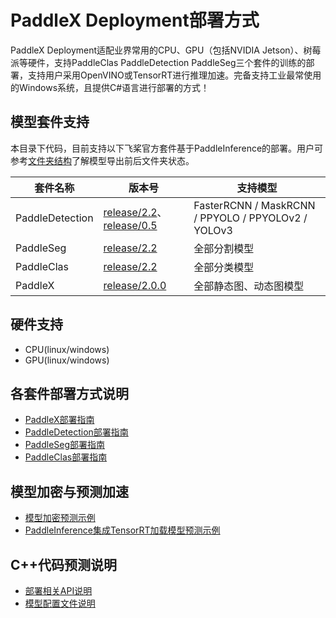 # PaddleX Deployment部署方式

PaddleX Deployment适配业界常用的CPU、GPU（包括NVIDIA Jetson）、树莓派等硬件，支持PaddleClas PaddleDetection PaddleSeg三个套件的训练的部署，支持用户采用OpenVINO或TensorRT进行推理加速。完备支持工业最常使用的Windows系统，且提供C#语言进行部署的方式！
## 模型套件支持
本目录下代码，目前支持以下飞桨官方套件基于PaddleInference的部署。用户可参考[文件夹结构](./file_format.md)了解模型导出前后文件夹状态。

| 套件名称 | 版本号   | 支持模型 |
| -------- | -------- | ------- |
| PaddleDetection  | [release/2.2](https://github.com/PaddlePaddle/PaddleDetection/tree/release/2.2)、[release/0.5](https://github.com/PaddlePaddle/PaddleDetection/tree/release/0.5) |  FasterRCNN / MaskRCNN / PPYOLO / PPYOLOv2 / YOLOv3   |  
| PaddleSeg        | [release/2.2](https://github.com/PaddlePaddle/PaddleSeg/tree/release/2.2)       |  全部分割模型  |
| PaddleClas       | [release/2.2](https://github.com/PaddlePaddle/PaddleClas/tree/release/2.2)      |  全部分类模型  |
| PaddleX          | [release/2.0.0](https://github.com/PaddlePaddle/PaddleX)                        |  全部静态图、动态图模型   |

## 硬件支持
- CPU(linux/windows)
- GPU(linux/windows)

## 各套件部署方式说明

- [PaddleX部署指南](docs/models/paddlex.md)
- [PaddleDetection部署指南](docs/models/paddledetection.md)
- [PaddleSeg部署指南](docs/models/paddleseg.md)
- [PaddleClas部署指南](docs/models/paddleclas.md)

## 模型加密与预测加速

- [模型加密预测示例](docs/demo/decrypt_infer.md)
- [PaddleInference集成TensorRT加载模型预测示例](docs/demo/tensorrt_infer.md)

## <h2 id="1">C++代码预测说明</h2>

- [部署相关API说明](docs/apis/model.md)
- [模型配置文件说明](docs/apis/yaml.md)
